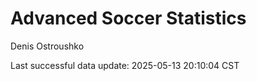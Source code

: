 # Advanced Soccer Statistics
Denis Ostroushko

<!-- gfm -->

Last successful data update: 2025-05-13 20:10:04 CST
